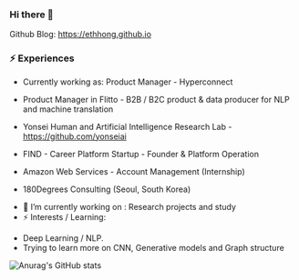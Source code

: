 ### Hi there 👋

Github Blog: https://ethhong.github.io

###  ⚡ Experiences
* Currently working as: Product Manager - Hyperconnect


* Product Manager in Flitto - B2B / B2C product & data producer for NLP and machine translation
* Yonsei Human and Artificial Intelligence Research Lab - https://github.com/yonseiai
* FIND - Career Platform Startup - Founder & Platform Operation
* Amazon Web Services - Account Management (Internship)
* 180Degrees Consulting (Seoul, South Korea)


- 🔭 I’m currently working on : Research projects and study
- ⚡ Interests / Learning:
* Deep Learning / NLP. 
* Trying to learn more on CNN, Generative models and Graph structure

![Anurag's GitHub stats](https://github-readme-stats.vercel.app/api?username=ethHong&show_icons=true&theme=radical&count_private=true)
